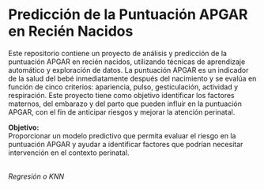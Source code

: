 <h1>Predicción de la Puntuación APGAR en Recién Nacidos</h1>
<p>
   Este repositorio contiene un proyecto de análisis y predicción de la puntuación APGAR en recién nacidos, utilizando técnicas de aprendizaje automático y exploración de datos. La puntuación APGAR es un indicador de la salud del bebé inmediatamente después del nacimiento y se evalúa en función de cinco criterios: apariencia, pulso, gesticulación, actividad y respiración. Este proyecto tiene como objetivo identificar los factores maternos, del embarazo y del parto que pueden influir en la puntuación APGAR, con el fin de anticipar riesgos y mejorar la atención perinatal.
</p>
<p>
  <b>Objetivo:</b>
  <br>
  Proporcionar un modelo predictivo que permita evaluar el riesgo en la puntuación APGAR y ayudar a identificar factores que podrían necesitar intervención en el contexto perinatal.
</p>
<br>
<footer_>
   <i>Regresión o KNN</i>
</footer_>
